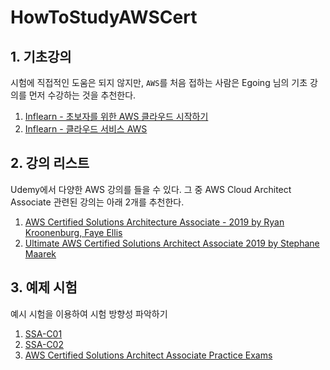 # HowToStudyAWSCert

## 1. 기초강의

시험에 직접적인 도움은 되지 않지만, `AWS`를 처음 접하는 사람은 Egoing 님의 기초 강의를 먼저 수강하는 것을 추천한다.

1. [Inflearn - 초보자를 위한 AWS 클라우드 시작하기](https://www.inflearn.com/course/aws-%ED%81%B4%EB%9D%BC%EC%9A%B0%EB%93%9C-%EC%8B%9C%EC%9E%91%ED%95%98%EA%B8%B0)
2. [Inflearn - 클라우드 서비스 AWS](https://www.inflearn.com/course/aws-2/dashboard)


## 2. 강의 리스트
Udemy에서 다양한 AWS 강의를 들을 수 있다. 그 중 AWS Cloud Architect Associate 관련된 강의는 아래 2개를 추천한다.

1. [AWS Certified Solutions Architecture Associate - 2019 by Ryan Kroonenburg, Faye Ellis](https://www.udemy.com/course/aws-certified-solutions-architect-associate-amazon-practice-exams-saa-c02/?utm_source=adwords&utm_medium=udemyads&utm_campaign=LongTail_la.EN_cc.ROW&utm_content=deal4584&utm_term=_._ag_77879423894_._ad_386759469007_._kw__._de_c_._dm__._pl__._ti_dsa-1007766171032_._li_1009893_._pd__._&matchtype=b&gclid=Cj0KCQjwmdzzBRC7ARIsANdqRRljmPuhHaZTshR6kdxRMKYmT9EjfNrOpjeZErSHueaszBsjzHhHShkaAnj2EALw_wcB)
2. [Ultimate AWS Certified Solutions Architect Associate 2019 by Stephane Maarek](https://www.udemy.com/course/aws-solution-architect-associate/?utm_source=adwords&utm_medium=udemyads&utm_campaign=LongTail_la.EN_cc.ROW&utm_content=deal4584&utm_term=_._ag_77879423894_._ad_386759469007_._kw__._de_c_._dm__._pl__._ti_dsa-1007766171032_._li_1009893_._pd__._&matchtype=b&gclid=Cj0KCQjwmdzzBRC7ARIsANdqRRmvX1r5rUQxx3h8o5BUJ0DWpQMtyXt-hv_PVuic92XbaM8lfDk67C4aAlWvEALw_wcB)

## 3. 예제 시험 

예시 시험을 이용하여 시험 방향성 파악하기

1. [SSA-C01](https://d1.awsstatic.com/training-and-certification/docs/AWS_Certified_Solutions_Architect_Associate_Sample_Questions.pdf)
2. [SSA-C02](https://d1.awsstatic.com/training-and-certification/docs-sa-assoc/AWS-Certified-Solutions-Architect-Associate_Sample-Questions_v4.1_FINAL.pdf)
3. [AWS Certified Solutions Architect Associate Practice Exams](https://www.udemy.com/course/aws-certified-solutions-architect-associate-amazon-practice-exams-saa-c02/?utm_source=adwords&utm_medium=udemyads&utm_campaign=LongTail_la.EN_cc.ROW&utm_content=deal4584&utm_term=_._ag_77879423894_._ad_386759469007_._kw__._de_c_._dm__._pl__._ti_dsa-1007766171032_._li_1009893_._pd__._&matchtype=b&gclid=Cj0KCQjwmdzzBRC7ARIsANdqRRmpij-kPSSoydXVy911Ku2JR-jmYzvcvDpdWBfqdQDCVKMMGVz-VlsaAjGWEALw_wcB)
